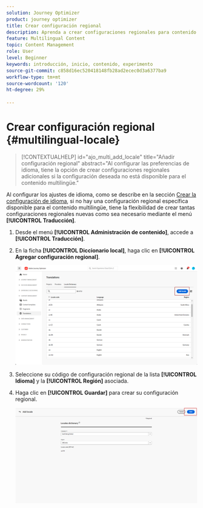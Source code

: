 ```yaml
---
solution: Journey Optimizer
product: journey optimizer
title: Crear configuración regional
description: Aprenda a crear configuraciones regionales para contenido multilingüe en Journey Optimizer
feature: Multilingual Content
topic: Content Management
role: User
level: Beginner
keywords: introducción, inicio, contenido, experimento
source-git-commit: c858d16ec520418148fb28ad2ecec0d3a6377ba9
workflow-type: tm+mt
source-wordcount: '120'
ht-degree: 29%

---
```


# Crear configuración regional {#multilingual-locale}

>[!CONTEXTUALHELP]
>id="ajo_multi_add_locale"
>title="Añadir configuración regional"
>abstract="Al configurar las preferencias de idioma, tiene la opción de crear configuraciones regionales adicionales si la configuración deseada no está disponible para el contenido multilingüe."

Al configurar los ajustes de idioma, como se describe en la sección [Crear la configuración de idioma](multilingual-manual.md#language-settings), si no hay una configuración regional específica disponible para el contenido multilingüe, tiene la flexibilidad de crear tantas configuraciones regionales nuevas como sea necesario mediante el menú **[!UICONTROL Traducción]**.

1. Desde el menú **[!UICONTROL Administración de contenido]**, accede a **[!UICONTROL Traducción]**.

1. En la ficha **[!UICONTROL Diccionario local]**, haga clic en **[!UICONTROL Agregar configuración regional]**.

   ![](assets/locale_1.png)

1. Seleccione su código de configuración regional de la lista **[!UICONTROL Idioma]** y la **[!UICONTROL Región]** asociada.

1. Haga clic en **[!UICONTROL Guardar]** para crear su configuración regional.

   ![](assets/locale_2.png)

